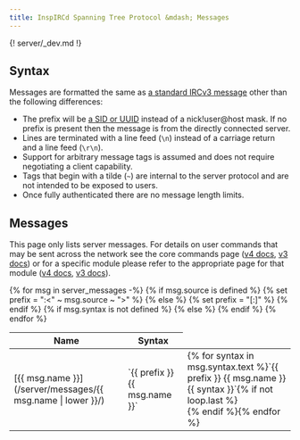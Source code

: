 ```yaml
---
title: InspIRCd Spanning Tree Protocol &mdash; Messages
---
```


{! server/_dev.md !}

## Syntax

Messages are formatted the same as [a standard IRCv3 message](https://ircv3.net/specs/extensions/message-tags.html#format) other than the following differences:

- The prefix will be [a SID or UUID](/server/concepts/#uuids) instead of a nick!user@host mask. If no prefix is present then the message is from the directly connected server.
- Lines are terminated with a line feed (`\n`) instead of a carriage return and a line feed (`\r\n`).
- Support for arbitrary message tags is assumed and does not require negotiating a client capability.
- Tags that begin with a tilde (`~`) are internal to the server protocol and are not intended to be exposed to users.
- Once fully authenticated there are no message length limits.

## Messages

This page only lists server messages. For details on user commands that may be sent across the network see the core commands page ([v4 docs](/4/commands), [v3 docs](/3/commands)) or for a specific module please refer to the appropriate page for that module ([v4 docs](/4/modules), [v3 docs](/3/modules)).

<table markdown="1">
<thead>
<tr>
<th>Name</th>
<th>Syntax</th>
</tr>
</thead>
{% for msg in server_messages -%}
{% if msg.source is defined %}
{% set prefix = ":<" ~ msg.source ~ ">" %}
{% else %}
{% set prefix = "[:<sid>]" %}
{% endif %}
<tr markdown="1">
<td markdown="1">[{{ msg.name }}](/server/messages/{{ msg.name | lower }}/)</td>
{% if msg.syntax is not defined %}
<td markdown="1">`{{ prefix }} {{ msg.name }}`</td>
{% else %}
<td markdown="1">{% for syntax in msg.syntax.text %}`{{ prefix }} {{ msg.name }} {{ syntax }}`{% if not loop.last %}<br>{% endif %}{% endfor %}</td>
{% endif %}
</tr>
{% endfor %}
</tbody>
</table>
